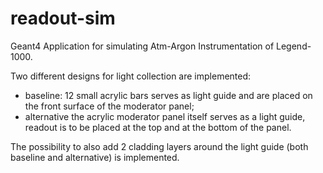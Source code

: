 # readout-sim
Geant4 Application for simulating Atm-Argon Instrumentation of Legend-1000.

Two different designs for light collection are implemented:
- baseline: 12 small acrylic bars serves as light guide and are placed on the front surface of the moderator panel; 
- alternative the acrylic moderator panel itself serves as a light guide, readout is to be placed at the top and at the bottom of the panel.

The possibility to also add 2 cladding layers around the light guide (both baseline and alternative) is implemented.
